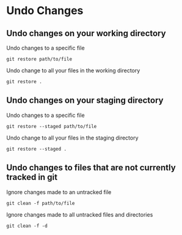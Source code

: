 # Undo Changes

## Undo changes on your working directory

Undo changes to a specific file

`git restore path/to/file`

Undo change to all your files in the working directory

`git restore .`

## Undo changes on your staging directory

Undo changes to a specific file

`git restore --staged path/to/file`

Undo change to all your files in the staging directory

`git restore --staged .`

## Undo changes to files that are not currently tracked in git

Ignore changes made to an untracked file

`git clean -f path/to/file`

Ignore changes made to all untracked files and directories

`git clean -f -d`

